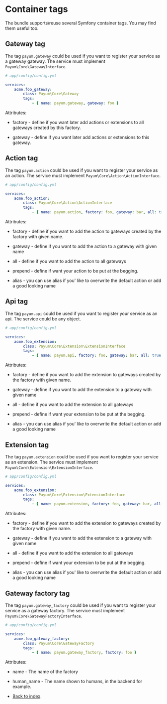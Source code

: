 # Container tags

The bundle supports\reuse several Symfony container tags. You may find them useful too.
 
## Gateway tag

The tag `payum.gateway` could be used if you want to register your service as a gateway gateway. 
The service must implement `Payum\Core\GatewayInterface`.

```yaml
# app/config/config.yml

services:
    acme.foo_gateway:
        class: Payum\Core\Gateway
        tags:
            - { name: payum.gateway, gateway: foo }
```

Attributes:

* factory - define if you want later add actions or extensions to all gateways created by this factory.

* gateway - define if you want later add actions or extensions to this gateway.

## Action tag

The tag `payum.action` could be used if you want to register your service as an action. 
The service must implement `Payum\Core\Action\ActionInterface`.

```yaml
# app/config/config.yml

services:
    acme.foo_action:
        class: Payum\Core\Action\ActionInterface
        tags:
            - { name: payum.action, factory: foo, gateway: bar, all: true, alias: foo, prepend: false }
```

Attributes:

* factory - define if you want to add the action to gateways created by the factory with given name.

* gateway - define if you want to add the action to a gateway with given name

* all - define if you want to add the action to all gateways

* prepend - define if want your action to be put at the begging.

* alias - you can use alias if you' like to overwrite the default action or add a good looking name

## Api tag

The tag `payum.api` could be used if you want to register your service as an api.
The service could be any object.

```yaml
# app/config/config.yml

services:
    acme.foo_extension:
        class: Payum\Core\Extension\ExtensionInterface
        tags:
            - { name: payum.api, factory: foo, gateway: bar, all: true, alias: foo, prepend: false }
```

Attributes:

* factory - define if you want to add the extension to gateways created by the factory with given name.

* gateway - define if you want to add the extension to a gateway with given name

* all - define if you want to add the extension to all gateways

* prepend - define if want your extension to be put at the begging.

* alias - you can use alias if you' like to overwrite the default action or add a good looking name

## Extension tag

The tag `payum.extension` could be used if you want to register your service as an extension. 
The service must implement `Payum\Core\Extension\ExtensionInterface`.

```yaml
# app/config/config.yml

services:
    acme.foo_extension:
        class: Payum\Core\Extension\ExtensionInterface
        tags:
            - { name: payum.extension, factory: foo, gateway: bar, all: true, alias: foo, prepend: false }
```

Attributes:

* factory - define if you want to add the extension to gateways created by the factory with given name.

* gateway - define if you want to add the extension to a gateway with given name

* all - define if you want to add the extension to all gateways

* prepend - define if want your extension to be put at the begging.

* alias - you can use alias if you' like to overwrite the default action or add a good looking name

## Gateway factory tag

The tag `payum.gateway_factory` could be used if you want to register your service as a gateway factory. 
The service must implement `Payum\Core\GatewayFactoryInterface`.

```yaml
# app/config/config.yml

services:
    acme.foo_gateway_factory:
        class: Payum\Core\GatewayFactory
        tags:
            - { name: payum.gateway_factory, factory: foo }
```

Attributes:

* name - The name of the factory

* human_name - The name shown to humans, in the backend for example.

* [Back to index](../index.md).


